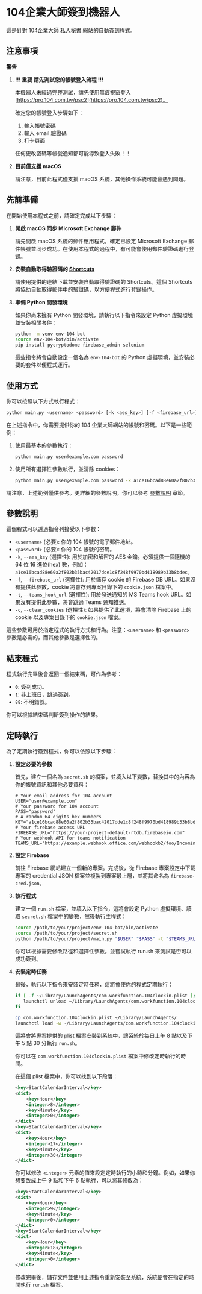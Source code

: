 # 104企業大師簽到機器人

這是針對 [104企業大師 私人秘書](https://pro.104.com.tw/psc2) 網站的自動簽到程式。

## 注意事項

**警告**

1. **!!! 重要 請先測試您的帳號登入流程 !!!**

   本機器人未經過完整測試，請先使用無痕視窗登入 [https://pro.104.com.tw/psc2](https://pro.104.com.tw/psc2)。

   確定您的帳號登入步驟如下：

   1. 輸入帳號密碼
   2. 輸入 email 驗證碼
   3. 打卡頁面

   任何更改密碼等帳號通知都可能導致登入失敗！！

2. **目前僅支援 macOS**

   請注意，目前此程式僅支援 macOS 系統，其他操作系統可能會遇到問題。

## 先前準備

在開始使用本程式之前，請確定完成以下步驟：

1. **開啟 macOS 同步 Microsoft Exchange 郵件**

    請先開啟 macOS 系統的郵件應用程式，確定已設定 Microsoft Exchange 郵件帳號並同步成功。在使用本程式的過程中，有可能會使用郵件驗證碼進行登錄。

2. **安裝自動取得驗證碼的 [Shortcuts](https://www.icloud.com/shortcuts/87c4e347b8aa43bcbc50da582ebe4bbd)**

    請使用提供的連結下載並安裝自動取得驗證碼的 Shortcuts。這個 Shortcuts 將協助自動取得郵件中的驗證碼，以方便程式進行登錄操作。

3. **準備 Python 開發環境**

    如果你尚未擁有 Python 開發環境，請執行以下指令來設定 Python 虛擬環境並安裝相關套件：

    ```bash
    python -m venv env-104-bot
    source env-104-bot/bin/activate
    pip install pycryptodome firebase_admin selenium
    ```

    這些指令將會自動設定一個名為 `env-104-bot` 的 Python 虛擬環境，並安裝必要的套件以便程式運行。

## 使用方式

你可以按照以下方式執行程式：

```bash
python main.py <username> <password> [-k <aes_key>] [-f <firebase_url>] [-t <teams_hook_url>] [-c]
```

在上述指令中，你需要提供你的 104 企業大師網站的帳號和密碼。以下是一些範例：

1. 使用最基本的參數執行：

   ```bash
   python main.py user@example.com password
   ```

2. 使用所有選擇性參數執行，並清除 cookies：

   ```bash
   python main.py user@example.com password -k a1ce16bcad88e60a2f802b35bac42017dde1c8f248f9970bd418989b33b8bdec -f https://your-project-default-rtdb.firebaseio.com -t https://example.webhook.office.com/webhookb2/foo/IncomingWebhook/bar -c
   ```

請注意，上述範例僅供參考。更詳細的參數說明，你可以參考 [參數說明](#參數說明) 章節。

## 參數說明

這個程式可以透過指令列接受以下參數：

- `<username>` (必要): 你的 104 帳號的電子郵件地址。
- `<password>` (必要): 你的 104 帳號的密碼。
- `-k`, `--aes_key` (選擇性): 用於加密和解密的 AES 金鑰。必須提供一個隨機的 64 位 16 進位(hex) 數，例如：`a1ce16bcad88e60a2f802b35bac42017dde1c8f248f9970bd418989b33b8bdec`。
- `-f`, `--firebase_url` (選擇性): 用於儲存 cookie 的 Firebase DB URL。如果沒有提供此參數，cookie 將會存到專案目錄下的 `cookie.json` 檔案中。
- `-t`, `--teams_hook_url` (選擇性): 用於發送通知的 MS Teams hook URL。如果沒有提供此參數，將會跳過 Teams 通知推送。
- `-c`, `--clear_cookies` (選擇性): 如果提供了此選項，將會清除 Firebase 上的 cookie 以及專案目錄下的 `cookie.json` 檔案。

這些參數可用於指定程式的執行方式和行為。注意：`<username>` 和 `<password>` 參數是必需的，而其他參數是選擇性的。

## 結束程式

程式執行完畢後會返回一個結束碼，可作為參考：

- `0`: 簽到成功。
- `1`: 非上班日，跳過簽到。
- `88`: 不明錯誤。

你可以根據結束碼判斷簽到操作的結果。

## 定時執行

為了定期執行簽到程式，你可以依照以下步驟：

1. **設定必要的參數**

   首先，建立一個名為 `secret.sh` 的檔案，並填入以下變數，替換其中的內容為你的帳號資訊和其他必要資料：

   ```
   # Your email address for 104 account
   USER="user@example.com"
   # Your password for 104 account
   PASS="password"
   # A random 64 digits hex numbers
   KEY="a1ce16bcad88e60a2f802b35bac42017dde1c8f248f9970bd418989b33b8bdec"
   # Your firebase access URL
   FIREBASE_URL="https://your-project-default-rtdb.firebaseio.com"
   # Your webhook API for teams notification
   TEAMS_URL="https://example.webhook.office.com/webhookb2/foo/IncomingWebhook/bar"
   ```

2. **設定 Firebase**

   前往 Firebase 網站建立一個新的專案。完成後，從 Firebase 專案設定中下載專案的 credential JSON 檔案並複製到專案最上層，並將其命名為 `firebase-cred.json`。

3. **執行程式**

   建立一個 `run.sh` 檔案，並填入以下指令，這將會設定 Python 虛擬環境、讀取 `secret.sh` 檔案中的變數，然後執行主程式：

   ```bash
   source /path/to/your/project/env-104-bot/bin/activate
   source /path/to/your/project/secret.sh
   python /path/to/your/project/main.py "$USER" "$PASS" -t "$TEAMS_URL" -k "$KEY" -f "$FIREBASE_URL"
   ```

   你可以根據需要修改路徑和選擇性參數。並嘗試執行 run.sh 來測試是否可以成功簽到。

4. **安裝定時任務**

   最後，執行以下指令來安裝定時任務，這將會使你的程式定期執行：

   ```bash
   if [ -f ~/Library/LaunchAgents/com.workfunction.104clockin.plist ]; then
      launchctl unload ~/Library/LaunchAgents/com.workfunction.104clockin.plist
   fi

   cp com.workfunction.104clockin.plist ~/Library/LaunchAgents/
   launchctl load -w ~/Library/LaunchAgents/com.workfunction.104clockin.plist
   ```

   這將會將專案提供的 plist 檔案安裝到系統中，讓系統於每日上午 8 點以及下午 5 點 30 分執行 `run.sh`。

   你可以在 `com.workfunction.104clockin.plist` 檔案中修改定時執行的時間。

   在這個 plist 檔案中，你可以找到以下段落：

   ```xml
   <key>StartCalendarInterval</key>
   <dict>
       <key>Hour</key>
       <integer>8</integer>
       <key>Minute</key>
       <integer>0</integer>
   </dict>
   <key>StartCalendarInterval</key>
   <dict>
       <key>Hour</key>
       <integer>17</integer>
       <key>Minute</key>
       <integer>30</integer>
   </dict>
   ```

   你可以修改 `<integer>` 元素的值來設定定時執行的小時和分鐘。例如，如果你想要改成上午 9 點和下午 6 點執行，可以將其修改為：

   ```xml
   <key>StartCalendarInterval</key>
   <dict>
       <key>Hour</key>
       <integer>9</integer>
       <key>Minute</key>
       <integer>0</integer>
   </dict>
   <key>StartCalendarInterval</key>
   <dict>
       <key>Hour</key>
       <integer>18</integer>
       <key>Minute</key>
       <integer>0</integer>
   </dict>
   ```

   修改完畢後，儲存文件並使用上述指令重新安裝至系統，系統便會在指定的時間執行 `run.sh` 檔案。
